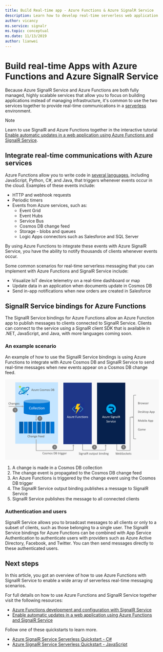 ```yaml
---
title: Build Real-time app - Azure Functions & Azure SignalR Service
description: Learn how to develop real-time serverless web application with Azure SignalR Service by following example.
author: vicancy
ms.service: signalr
ms.topic: conceptual
ms.date: 11/13/2019
author: lianwei
---
```

# Build real-time Apps with Azure Functions and Azure SignalR Service

Because Azure SignalR Service and Azure Functions are both fully managed, highly scalable services that allow you to focus on building applications instead of managing infrastructure, it's common to use the two services together to provide real-time communications in a [serverless](https://azure.microsoft.com/solutions/serverless/) environment.

> [!NOTE]
> Learn to use SignalR and Azure Functions together in the interactive tutorial [Enable automatic updates in a web application using Azure Functions and SignalR Service](/learn/modules/automatic-update-of-a-webapp-using-azure-functions-and-signalr).

## Integrate real-time communications with Azure services

Azure Functions allow you to write code in [several languages](../azure-functions/supported-languages.md), including JavaScript, Python, C#, and Java, that triggers whenever events occur in the cloud. Examples of these events include:

* HTTP and webhook requests
* Periodic timers
* Events from Azure services, such as:
    - Event Grid
    - Event Hubs
    - Service Bus
    - Cosmos DB change feed
    - Storage - blobs and queues
    - Logic Apps connectors such as Salesforce and SQL Server

By using Azure Functions to integrate these events with Azure SignalR Service, you have the ability to notify thousands of clients whenever events occur.

Some common scenarios for real-time serverless messaging that you can implement with Azure Functions and SignalR Service include:

* Visualize IoT device telemetry on a real-time dashboard or map
* Update data in an application when documents update in Cosmos DB
* Send in-app notifications when new orders are created in Salesforce

## SignalR Service bindings for Azure Functions

The SignalR Service bindings for Azure Functions allow an Azure Function app to publish messages to clients connected to SignalR Service. Clients can connect to the service using a SignalR client SDK that is available in .NET, JavaScript, and Java, with more languages coming soon.

### An example scenario

An example of how to use the SignalR Service bindings is using Azure Functions to integrate with Azure Cosmos DB and SignalR Service to send real-time messages when new events appear on a Cosmos DB change feed.

![Cosmos DB, Azure Functions, SignalR Service](media/signalr-concept-azure-functions/signalr-cosmosdb-functions.png)

1. A change is made in a Cosmos DB collection
2. The change event is propagated to the Cosmos DB change feed
3. An Azure Functions is triggered by the change event using the Cosmos DB trigger
4. The SignalR Service output binding publishes a message to SignalR Service
5. SignalR Service publishes the message to all connected clients

### Authentication and users

SignalR Service allows you to broadcast messages to all clients or only to a subset of clients, such as those belonging to a single user. The SignalR Service bindings for Azure Functions can be combined with App Service Authentication to authenticate users with providers such as Azure Active Directory, Facebook, and Twitter. You can then send messages directly to these authenticated users.

## Next steps

In this article, you got an overview of how to use Azure Functions with SignalR Service to enable a wide array of serverless real-time messaging scenarios.

For full details on how to use Azure Functions and SignalR Service together visit the following resources:

* [Azure Functions development and configuration with SignalR Service](signalr-concept-serverless-development-config.md)
* [Enable automatic updates in a web application using Azure Functions and SignalR Service](/learn/modules/automatic-update-of-a-webapp-using-azure-functions-and-signalr)

Follow one of these quickstarts to learn more.

* [Azure SignalR Service Serverless Quickstart - C#](signalr-quickstart-azure-functions-csharp.md)
* [Azure SignalR Service Serverless Quickstart - JavaScript](signalr-quickstart-azure-functions-javascript.md)